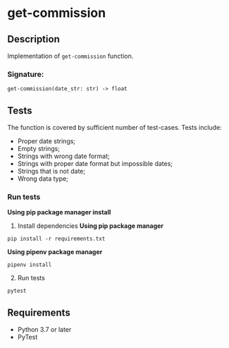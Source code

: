 # get-commission

## Description
Implementation of `get-commission` function.

### Signature:
```
get-commission(date_str: str) -> float
```

## Tests
The function is covered by sufficient number of test-cases.
Tests include:
* Proper date strings;
* Empty strings;
* Strings with wrong date format;
* Strings with proper date format but impossible dates;
* Strings that is not date;
* Wrong data type;

### Run tests
**Using pip package manager install**
1. Install dependencies
**Using pip package manager**
```
pip install -r requirements.txt
```
**Using pipenv package manager**
```
pipenv install
```
2. Run tests
```
pytest
```

## Requirements
* Python 3.7 or later
* PyTest
